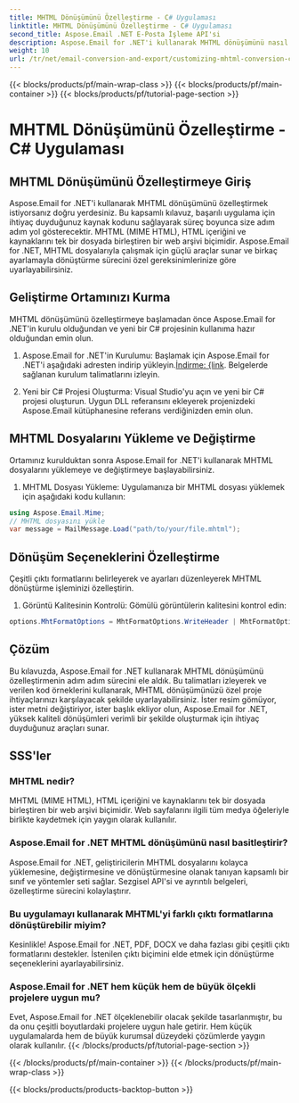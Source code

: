 ```yaml
---
title: MHTML Dönüşümünü Özelleştirme - C# Uygulaması
linktitle: MHTML Dönüşümünü Özelleştirme - C# Uygulaması
second_title: Aspose.Email .NET E-Posta İşleme API'si
description: Aspose.Email for .NET'i kullanarak MHTML dönüşümünü nasıl özelleştireceğinizi öğrenin. C# kaynak koduyla adım adım kılavuz.
weight: 10
url: /tr/net/email-conversion-and-export/customizing-mhtml-conversion-csharp-implementation/
---
```


{{< blocks/products/pf/main-wrap-class >}}
{{< blocks/products/pf/main-container >}}
{{< blocks/products/pf/tutorial-page-section >}}

# MHTML Dönüşümünü Özelleştirme - C# Uygulaması


## MHTML Dönüşümünü Özelleştirmeye Giriş

Aspose.Email for .NET'i kullanarak MHTML dönüşümünü özelleştirmek istiyorsanız doğru yerdesiniz. Bu kapsamlı kılavuz, başarılı uygulama için ihtiyaç duyduğunuz kaynak kodunu sağlayarak süreç boyunca size adım adım yol gösterecektir. MHTML (MIME HTML), HTML içeriğini ve kaynaklarını tek bir dosyada birleştiren bir web arşivi biçimidir. Aspose.Email for .NET, MHTML dosyalarıyla çalışmak için güçlü araçlar sunar ve birkaç ayarlamayla dönüştürme sürecini özel gereksinimlerinize göre uyarlayabilirsiniz.

## Geliştirme Ortamınızı Kurma

MHTML dönüşümünü özelleştirmeye başlamadan önce Aspose.Email for .NET'in kurulu olduğundan ve yeni bir C# projesinin kullanıma hazır olduğundan emin olun.

1. Aspose.Email for .NET'in Kurulumu:
Başlamak için Aspose.Email for .NET'i aşağıdaki adresten indirip yükleyin.[İndirme: {link](https://releases.aspose.com/email/net). Belgelerde sağlanan kurulum talimatlarını izleyin.

2. Yeni bir C# Projesi Oluşturma:
Visual Studio'yu açın ve yeni bir C# projesi oluşturun. Uygun DLL referansını ekleyerek projenizdeki Aspose.Email kütüphanesine referans verdiğinizden emin olun.

## MHTML Dosyalarını Yükleme ve Değiştirme

Ortamınız kurulduktan sonra Aspose.Email for .NET'i kullanarak MHTML dosyalarını yüklemeye ve değiştirmeye başlayabilirsiniz.

1. MHTML Dosyası Yükleme:
Uygulamanıza bir MHTML dosyası yüklemek için aşağıdaki kodu kullanın:

```csharp
using Aspose.Email.Mime;
// MHTML dosyasını yükle
var message = MailMessage.Load("path/to/your/file.mhtml");
```

## Dönüşüm Seçeneklerini Özelleştirme

Çeşitli çıktı formatlarını belirleyerek ve ayarları düzenleyerek MHTML dönüştürme işleminizi özelleştirin.

1. Görüntü Kalitesinin Kontrolü:
Gömülü görüntülerin kalitesini kontrol edin:

```csharp
options.MhtFormatOptions = MhtFormatOptions.WriteHeader | MhtFormatOptions.HideExtraPrintHeader;
```

## Çözüm

Bu kılavuzda, Aspose.Email for .NET kullanarak MHTML dönüşümünü özelleştirmenin adım adım sürecini ele aldık. Bu talimatları izleyerek ve verilen kod örneklerini kullanarak, MHTML dönüşümünüzü özel proje ihtiyaçlarınızı karşılayacak şekilde uyarlayabilirsiniz. İster resim gömüyor, ister metni değiştiriyor, ister başlık ekliyor olun, Aspose.Email for .NET, yüksek kaliteli dönüşümleri verimli bir şekilde oluşturmak için ihtiyaç duyduğunuz araçları sunar.

## SSS'ler

### MHTML nedir?

MHTML (MIME HTML), HTML içeriğini ve kaynaklarını tek bir dosyada birleştiren bir web arşivi biçimidir. Web sayfalarını ilgili tüm medya öğeleriyle birlikte kaydetmek için yaygın olarak kullanılır.

### Aspose.Email for .NET MHTML dönüşümünü nasıl basitleştirir?

Aspose.Email for .NET, geliştiricilerin MHTML dosyalarını kolayca yüklemesine, değiştirmesine ve dönüştürmesine olanak tanıyan kapsamlı bir sınıf ve yöntemler seti sağlar. Sezgisel API'si ve ayrıntılı belgeleri, özelleştirme sürecini kolaylaştırır.

### Bu uygulamayı kullanarak MHTML'yi farklı çıktı formatlarına dönüştürebilir miyim?

Kesinlikle! Aspose.Email for .NET, PDF, DOCX ve daha fazlası gibi çeşitli çıktı formatlarını destekler. İstenilen çıktı biçimini elde etmek için dönüştürme seçeneklerini ayarlayabilirsiniz.

### Aspose.Email for .NET hem küçük hem de büyük ölçekli projelere uygun mu?

Evet, Aspose.Email for .NET ölçeklenebilir olacak şekilde tasarlanmıştır, bu da onu çeşitli boyutlardaki projelere uygun hale getirir. Hem küçük uygulamalarda hem de büyük kurumsal düzeydeki çözümlerde yaygın olarak kullanılır.
{{< /blocks/products/pf/tutorial-page-section >}}

{{< /blocks/products/pf/main-container >}}
{{< /blocks/products/pf/main-wrap-class >}}

{{< blocks/products/products-backtop-button >}}
